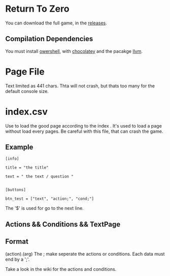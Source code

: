 # Return To Zero
You can download the full game, in the [releases](https://github.com/eVisualUser/Return-To-Zero/releases).

## Compilation Dependencies
You must install [owershell](https://docs.microsoft.com/fr-fr/powershell/scripting/install/installing-powershell?view=powershell-7.2),
with [chocolatey](https://community.chocolatey.org/) and the pacakge [llvm](https://community.chocolatey.org/packages/llvm).

# Page File
Text limited as 441 chars. Thta will not crash, but thats too many for the default console size.

# index.csv
Use to load the good page according to the index .
It's used to load a page without load every pages.
Be careful with this file, that can crash the game.

## Example
```
[info]

title = "the title"

text = " the text / question "


[buttons]

btn_test = ["text", "action;", "cond;"]
```
The '$' is used for go to the next line. 

## Actions && Conditions && TextPage
## Format
(action).(arg)
The ; make seperate the actions or conditions.
Each data must end by a ';'.

Take a look in the wiki for the actions and conditions.
